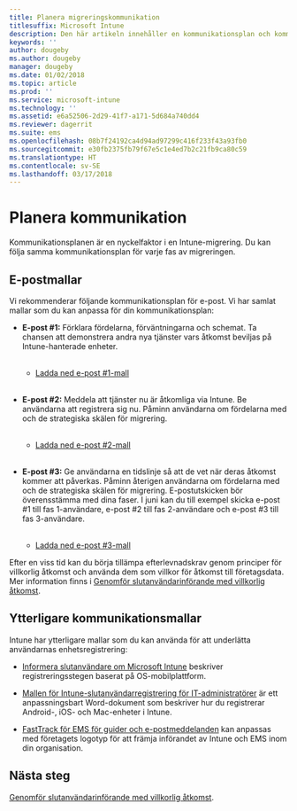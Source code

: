 ```yaml
---
title: Planera migreringskommunikation
titlesuffix: Microsoft Intune
description: Den här artikeln innehåller en kommunikationsplan och kommunikationsstrategi för migreringen när du migrerar till Microsoft Intune.
keywords: ''
author: dougeby
ms.author: dougeby
manager: dougeby
ms.date: 01/02/2018
ms.topic: article
ms.prod: ''
ms.service: microsoft-intune
ms.technology: ''
ms.assetid: e6a52506-2d29-41f7-a171-5d684a740dd4
ms.reviewer: dagerrit
ms.suite: ems
ms.openlocfilehash: 08b7f24192ca4d94ad97299c416f233f43a93fb0
ms.sourcegitcommit: e30fb2375fb79f67e5c1e4ed7b2c21fb9ca80c59
ms.translationtype: HT
ms.contentlocale: sv-SE
ms.lasthandoff: 03/17/2018
---
```

# <a name="plan-communications"></a>Planera kommunikation

Kommunikationsplanen är en nyckelfaktor i en Intune-migrering. Du kan följa samma kommunikationsplan för varje fas av migreringen.

## <a name="email-templates"></a>E-postmallar

Vi rekommenderar följande kommunikationsplan för e-post. Vi har samlat mallar som du kan anpassa för din kommunikationsplan:

-   **E-post \#1:** Förklara fördelarna, förväntningarna och schemat. Ta chansen att demonstrera andra nya tjänster vars åtkomst beviljas på Intune-hanterade enheter.<br/><br/>


    -   [Ladda ned e-post \#1-mall](https://gallery.technet.microsoft.com/Intune-migration-guide-end-e3209b35)
<br></br>

-   **E-post \#2:** Meddela att tjänster nu är åtkomliga via Intune. Be användarna att registrera sig nu. Påminn användarna om fördelarna med och de strategiska skälen för migrering.<br/><br/>


    -   [Ladda ned e-post \#2-mall](https://gallery.technet.microsoft.com/Intune-migration-guide-end-a9d25eb5)
<br></br>

-   **E-post \#3:** Ge användarna en tidslinje så att de vet när deras åtkomst kommer att påverkas. Påminn återigen användarna om fördelarna med och de strategiska skälen för migrering. E-postutskicken bör överensstämma med dina faser. I juni kan du till exempel skicka e-post \#1 till fas 1-användare, e-post \#2 till fas 2-användare och e-post \#3 till fas 3-användare.<br/><br/>

    -   [Ladda ned e-post \#3-mall](https://gallery.technet.microsoft.com/Intune-migration-guide-end-831521b5)

Efter en viss tid kan du börja tillämpa efterlevnadskrav genom principer för villkorlig åtkomst och använda dem som villkor för åtkomst till företagsdata. Mer information finns i [Genomför slutanvändarinförande med villkorlig åtkomst](migration-guide-drive-adoption.md).

## <a name="additional-communication-templates"></a>Ytterligare kommunikationsmallar

Intune har ytterligare mallar som du kan använda för att underlätta användarnas enhetsregistrering:

-   [Informera slutanvändare om Microsoft Intune](end-user-educate.md) beskriver registreringsstegen baserat på OS-mobilplattform.

-   [Mallen för Intune-slutanvändarregistrering för IT-administratörer](https://gallery.technet.microsoft.com/End-user-Intune-enrollment-55dfd64a) är ett anpassningsbart Word-dokument som beskriver hur du registrerar Android-, iOS- och Mac-enheter i Intune.

-   [FastTrack för EMS för guider och e-postmeddelanden](https://gallery.technet.microsoft.com/FastTrack-for-EMS-How-To-f170da4c) kan anpassas med företagets logotyp för att främja införandet av Intune och EMS inom din organisation.

## <a name="next-steps"></a>Nästa steg

[Genomför slutanvändarinförande med villkorlig åtkomst](migration-guide-drive-adoption.md).
